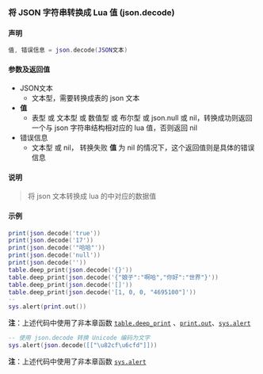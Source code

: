 ### 将 JSON 字符串转换成 Lua 值 \(**json\.decode**\)


#### 声明
```lua
值, 错误信息 = json.decode(JSON文本)
```

#### 参数及返回值
- JSON文本
    - 文本型，需要转换成表的 json 文本
- **值**
    - 表型 或 文本型 或 数值型 或 布尔型 或 json\.null 或 nil，转换成功则返回一个与 json 字符串结构相对应的 lua 值，否则返回 nil
- 错误信息
    - 文本型 或 nil， 转换失败 **值** 为 nil 的情况下，这个返回值则是具体的错误信息


#### 说明
> 将 json 文本转换成 lua 的中对应的数据值  


#### 示例  
```lua
print(json.decode('true'))
print(json.decode('17'))
print(json.decode('"哈哈"'))
print(json.decode('null'))
print(json.decode(''))
table.deep_print(json.decode('{}'))
table.deep_print(json.decode('{"娘子":"啊哈","你好":"世界"}'))
table.deep_print(json.decode('[]'))
table.deep_print(json.decode('[1, 0, 0, "4695100"]'))
--
sys.alert(print.out())
```
**注**：上述代码中使用了非本章函数 [`table.deep_print`](/Handbook/ext-table/table.deep_print.md) 、[`print.out`](/Handbook/develop-helper/print.md)、[`sys.alert`](/Handbook/sys/sys.alert.md)
```lua
-- 使用 json.decode 转换 Unicode 编码为文字
sys.alert(json.decode([["\u82cf\u6cfd"]]))
```
**注**：上述代码中使用了非本章函数 [`sys.alert`](/Handbook/sys/sys.alert.md)

